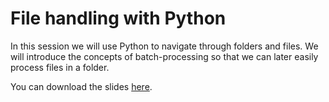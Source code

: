 # File handling with Python

In this session we will use Python to navigate through folders and files. We will introduce the concepts of batch-processing so that we can later easily process files in a folder.

You can download the slides [here]().
